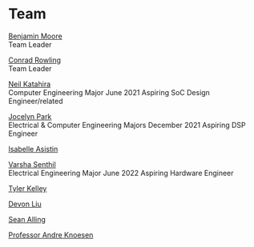 # Team

[Benjamin Moore](https://github.com/mooreben34)  
Team Leader

[Conrad Rowling](https://github.com/Conrad-Rowling)  
Team Leader

[Neil Katahira](https://github.com/neilkatahira)  
Computer Engineering Major
June 2021
Aspiring SoC Design Engineer/related

[Jocelyn Park](https://github.com/spectivePer)  
Electrical & Computer Engineering Majors
December 2021
Aspiring DSP Engineer

[Isabelle Asistin](https://github.com/ijasistin)  

[Varsha Senthil](https://github.com/varshaaaaa)  
Electrical Engineering Major
June 2022
Aspiring Hardware Engineer

[Tyler Kelley](https://github.com/tfkelley)  

[Devon Liu](https://github.com/dvnliu)  

[Sean Alling](https://www.ece.ucdavis.edu/blog/alling-sean/)  

[Professor Andre Knoesen](https://faculty.engineering.ucdavis.edu/knoesen/)  
